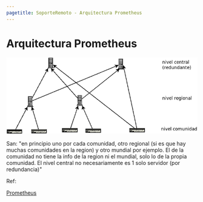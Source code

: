 ```yaml
---
pagetitle: SoporteRemoto - Arquitectura Prometheus
---
```


# Arquitectura Prometheus

![Arquitectura Prometheus](img/arquitectura.prometheus.png)

San: "en principio uno por cada comunidad, otro regional (si es que hay muchas comunidades en la region) y otro mundial por ejemplo. El de la comunidad no tiene la info de la region ni el mundial, solo lo de la propia comunidad. El nivel central no necesariamente es 1 solo servidor (por redundancia)"

Ref:

[Prometheus](https://prometheus.io)
